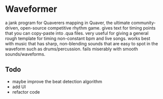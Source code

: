 # Waveformer
a jank program for Quaverers mapping in Quaver, the ultimate community-driven, open-source competitive rhythm game. gives text for timing points that you can copy-paste into .qua files. very useful for giving a general rough template for timing non-constant bpm and live songs. works best with music that has sharp, non-blending sounds that are easy to spot in the waveform such as drums/percussion. fails miserably with smooth sounds/waveforms.

## Todo
- maybe improve the beat detection algorithm
- add UI
- refactor code
